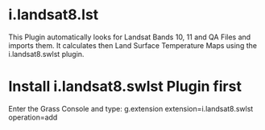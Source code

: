 # i.landsat8.lst

This Plugin automatically looks for Landsat Bands 10, 11 and QA Files and imports them. It calculates then Land Surface Temperature Maps using the i.landsat8.swlst plugin. 

# Install i.landsat8.swlst Plugin first
Enter the Grass Console and type: 
g.extension extension=i.landsat8.swlst operation=add    
